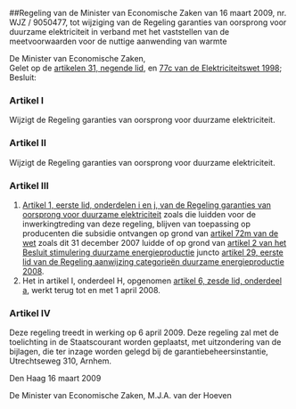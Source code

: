 <meta http-equiv='Content-Type' content='text/html; charset=utf-8' />

##Regeling van de Minister van Economische Zaken van 16 maart 2009, nr. WJZ / 9050477, tot wijziging van de Regeling garanties van oorsprong voor duurzame elektriciteit in verband met het vaststellen van de meetvoorwaarden voor de nuttige aanwending van warmte

De Minister van Economische Zaken,  
Gelet op de [artikelen 31, negende lid](../../../../../../../../../../wet/elektriciteitswet/1998/BWBR0009755/README.md), en [77c van de Elektriciteitswet 1998](../../../../../../../../../../wet/elektriciteitswet/1998/BWBR0009755/README.md);
Besluit:    

### Artikel  I  

Wijzigt de Regeling garanties van oorsprong voor duurzame elektriciteit. 

### Artikel  II  

Wijzigt de Regeling garanties van oorsprong voor duurzame elektriciteit. 

### Artikel  III  

1.  [Artikel 1, eerste lid, onderdelen i en j, van de Regeling garanties van oorsprong voor duurzame elektriciteit](../../../../../../../../../../ministeriele-regeling/regeling/garanties/van/oorsprong/voor/duurzame/elektriciteit/BWBR0016021/README.md) zoals die luidden voor de inwerkingtreding van deze regeling, blijven van toepassing op producenten die subsidie ontvangen op grond van [artikel 72m van de wet](../../../../../../../../../../wet/elektriciteitswet/1998/BWBR0009755/README.md) zoals dit 31 december 2007 luidde of op grond van [artikel 2 van het Besluit stimulering duurzame energieproductie](../../../../../../../../../../AMvB/besluit/stimulering/duurzame/energieproductie/BWBR0022735/README.md) juncto [artikel 29, eerste lid van de Regeling aanwijzing categorieën duurzame energieproductie 2008](../../../../../../../../../../ministeriele-regeling/regeling/aanwijzing/categorieën/duurzame/energieproductie/2008/BWBR0023566/README.md).   
2.  Het in artikel I, onderdeel H, opgenomen [artikel 6, zesde lid, onderdeel a](../../../../../../../../../../ministeriele-regeling/regeling/garanties/van/oorsprong/voor/duurzame/elektriciteit/BWBR0016021/README.md), werkt terug tot en met 1 april 2008.  

### Artikel  IV  

Deze regeling treedt in werking op 6 april 2009. 
Deze regeling zal met de toelichting in de Staatscourant worden geplaatst, met uitzondering van de bijlagen, die ter inzage worden gelegd bij de garantiebeheersinstantie, Utrechtseweg 310, Arnhem.   

Den Haag 
16 maart 2009   

De 
Minister van Economische Zaken, 
M.J.A. van der Hoeven     

